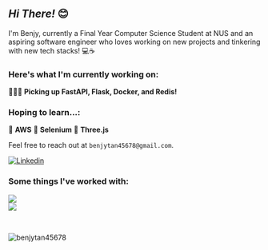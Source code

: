 ## *Hi There!* 😊

I'm Benjy, currently a Final Year Computer Science Student at NUS and an aspiring software engineer who loves working on new projects and tinkering with new tech stacks! 💻☕

### Here's what I'm currently working on:

🧑🏻‍💻 **Picking up FastAPI, Flask, Docker, and Redis!**


### Hoping to learn...:

🍇 **AWS**
🥬 **Selenium**
📐 **Three.js**

Feel free to reach out at ```benjytan45678@gmail.com```.

<p align="left"><a href="https://www.linkedin.com/in/benjy-tan-33b01b1b9/"><img alt="Linkedin" src="https://img.shields.io/badge/linkedin-0077B5?logo=linkedin&logoColor=white&style=for-the-badge" /></a>

### Some things I've worked with:

<p>
  <a href="https://skillicons.dev">
    <img src="https://skillicons.dev/icons?i=js,ts,py,java,react,firebase,nodejs,express,mongodb" /> <br/>
    <img src="https://skillicons.dev/icons?i=tailwind,nextjs,postgres,mysql,flutter,figma,postman" />
  </a>
</p>

<br>


<p><img align="left" src="https://github-readme-stats.vercel.app/api/top-langs?username=benjytan45678&show_icons=true&locale=en&layout=compact" alt="benjytan45678" /></p>


